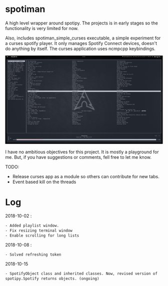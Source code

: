 # spotiman

A high level wrapper around spotipy. The projects is in early stages so the functionality is very limited for now.

Also, includes spotiman_simple_curses executable, a simple experiment for a curses spotify player. It only manages Spotify Connect devices, doesn't do anything by itself. The curses application uses ncmpcpp keybindings.

![Screenshot](https://github.com/pssncp142/spotiman/blob/master/screenshot.png)

I have no ambitious objectives for this project. It is mostly a playground for me. But, if you have suggestions or comments, fell free to let me know. 

TODO:

- Release curses app as a module so others can contribute for new tabs.
- Event based kill on the threads

# Log

2018-10-02 : 

	- Added playlist window. 
	- Fix resizing terminal window
	- Enable scrolling for long lists

2018-10-08 :

	- Solved refreshing token

2018-10-15

	- SpotifyObject class and inherited classes. Now, revised version of spotipy.Spotify returns objects. (ongoing)


